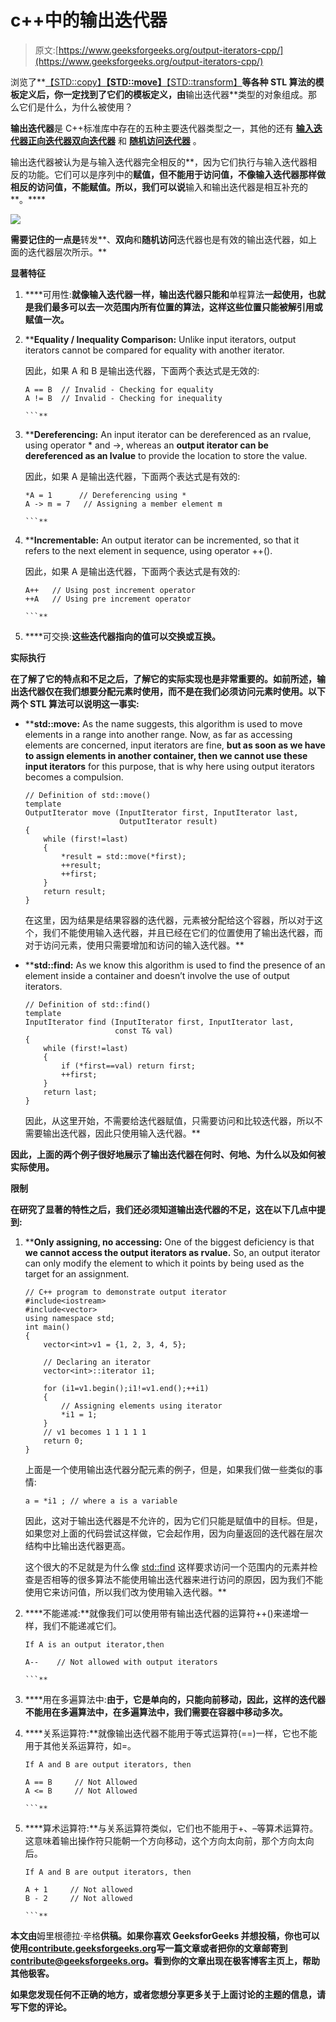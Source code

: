 # c++中的输出迭代器

> 原文:[https://www.geeksforgeeks.org/output-iterators-cpp/](https://www.geeksforgeeks.org/output-iterators-cpp/)

浏览了**[【STD::copy】](https://www.geeksforgeeks.org/different-methods-copy-c-stl-stdcopy-copy_n-copy_if-copy_backwards/)****[【STD::move】](https://www.geeksforgeeks.org/stdmove-in-c/)****[【STD::transform】](https://www.geeksforgeeks.org/transform-c-stl-perform-operation-elements/)**等各种 STL 算法的模板定义后，你一定找到了它们的模板定义，由**输出迭代器**类型的对象组成。那么它们是什么，为什么被使用？

**输出迭代器**是 C++标准库中存在的五种主要迭代器类型之一，其他的还有 **[输入迭代器](https://www.geeksforgeeks.org/input-iterators-in-cpp/)****[正向迭代器](https://www.geeksforgeeks.org/forward-iterators-in-cpp/)****[双向迭代器](https://www.geeksforgeeks.org/bidirectional-iterators-in-cpp/)** 和 **[随机访问迭代器](https://www.geeksforgeeks.org/random-access-iterators-in-cpp/)** 。

输出迭代器被认为是与输入迭代器完全相反的**，因为它们执行与输入迭代器相反的功能。它们可以是序列中的**赋值，但不能用于访问值，不像输入迭代器那样做相反的访问值，不能赋值。所以，我们可以说**输入和输出迭代器是相互补充的**。****

**![](img/4ee94c1e4b4b22bb10c8ac1fb40cf559.png)**

**需要记住的一点是**转发**、**双向**和**随机访问**迭代器也是有效的输出迭代器，如上面的迭代器层次所示。**

****显著特征****

1.  ****可用性:**就像输入迭代器一样，输出迭代器只能和**单程算法**一起使用，也就是我们最多可以去一次范围内所有位置的算法，这样这些位置只能被解引用或赋值一次。**
2.  ****Equality / Inequality Comparison:** Unlike input iterators, output iterators cannot be compared for equality with another iterator.

    因此，如果 A 和 B 是输出迭代器，下面两个表达式是无效的:

    ```
    A == B  // Invalid - Checking for equality
    A != B  // Invalid - Checking for inequality

    ```** 
3.  ****Dereferencing:** An input iterator can be dereferenced as an rvalue, using operator * and ->, whereas an **output iterator can be dereferenced as an lvalue** to provide the location to store the value.

    因此，如果 A 是输出迭代器，下面两个表达式是有效的:

    ```
    *A = 1      // Dereferencing using *
    A -> m = 7   // Assigning a member element m

    ```** 
4.  ****Incrementable:** An output iterator can be incremented, so that it refers to the next element in sequence, using operator ++().

    因此，如果 A 是输出迭代器，下面两个表达式是有效的:

    ```
    A++   // Using post increment operator
    ++A   // Using pre increment operator

    ```** 
5.  ****可交换:**这些迭代器指向的值可以交换或互换。**

****实际执行****

**在了解了它的特点和不足之后，了解它的实际实现也是非常重要的。如前所述，输出迭代器仅在我们想要分配元素时使用，而不是在我们必须访问元素时使用。以下两个 STL 算法可以说明这一事实:**

*   ****std::move:** As the name suggests, this algorithm is used to move elements in a range into another range. Now, as far as accessing elements are concerned, input iterators are fine, **but as soon as we have to assign elements in another container, then we cannot use these input iterators** for this purpose, that is why here using output iterators becomes a compulsion.

    ```
    // Definition of std::move()
    template 
    OutputIterator move (InputIterator first, InputIterator last,
                         OutputIterator result)
    {
        while (first!=last)
        {
            *result = std::move(*first);
            ++result;
            ++first;
        }
        return result;
    }

    ```

    在这里，因为结果是结果容器的迭代器，元素被分配给这个容器，所以对于这个，我们不能使用输入迭代器，并且已经在它们的位置使用了输出迭代器，而对于访问元素，使用只需要增加和访问的输入迭代器。** 
*   ****std::find:** As we know this algorithm is used to find the presence of an element inside a container and doesn’t involve the use of output iterators.

    ```
    // Definition of std::find()
    template 
    InputIterator find (InputIterator first, InputIterator last, 
                        const T& val)
    {
        while (first!=last) 
        {
            if (*first==val) return first;
            ++first;
        }
        return last;
    }

    ```

    因此，从这里开始，不需要给迭代器赋值，只需要访问和比较迭代器，所以不需要输出迭代器，因此只使用输入迭代器。** 

**因此，上面的两个例子很好地展示了输出迭代器在何时、何地、为什么以及如何被实际使用。**

****限制****

**在研究了显著的特性之后，我们还必须知道输出迭代器的不足，这在以下几点中提到:**

1.  ****Only assigning, no accessing:** One of the biggest deficiency is that **we cannot access the output iterators as rvalue.** So, an output iterator can only modify the element to which it points by being used as the target for an assignment.

    ```
    // C++ program to demonstrate output iterator
    #include<iostream>
    #include<vector>
    using namespace std;
    int main()
    {
        vector<int>v1 = {1, 2, 3, 4, 5};

        // Declaring an iterator
        vector<int>::iterator i1;

        for (i1=v1.begin();i1!=v1.end();++i1)
        {
            // Assigning elements using iterator
            *i1 = 1;
        }
        // v1 becomes 1 1 1 1 1
        return 0;
    }
    ```

    上面是一个使用输出迭代器分配元素的例子，但是，如果我们做一些类似的事情:

    ```
    a = *i1 ; // where a is a variable

    ```

    因此，这对于输出迭代器是不允许的，因为它们只能是赋值中的目标。但是，如果您对上面的代码尝试这样做，它会起作用，因为向量返回的迭代器在层次结构中比输出迭代器更高。

    这个很大的不足就是为什么像 [std::find](http://contribute.geeksforgeeks.org/stdfind-in-c/) 这样要求访问一个范围内的元素并检查是否相等的很多算法不能使用输出迭代器来进行访问的原因，因为我们不能使用它来访问值，所以我们改为使用输入迭代器。** 
2.  ****不能递减:**就像我们可以使用带有输出迭代器的运算符++()来递增一样，我们不能递减它们。

    ```
    If A is an output iterator,then

    A--    // Not allowed with output iterators

    ```** 
3.  ****用在多遍算法中:**由于，它是单向的，只能向前移动，因此，这样的迭代器不能用在多遍算法中，在多遍算法中，我们需要在容器中移动多次。**
4.  ****关系运算符:**就像输出迭代器不能用于等式运算符(==)一样，它也不能用于其他关系运算符，如=。

    ```
    If A and B are output iterators, then

    A == B     // Not Allowed
    A <= B     // Not Allowed

    ```** 
5.  ****算术运算符:**与关系运算符类似，它们也不能用于+、–等算术运算符。这意味着输出操作符只能朝一个方向移动，这个方向太向前，那个方向太向后。

    ```
    If A and B are output iterators, then

    A + 1     // Not allowed
    B - 2     // Not allowed

    ```** 

**本文由**姆里根德拉·辛格**供稿。如果你喜欢 GeeksforGeeks 并想投稿，你也可以使用[contribute.geeksforgeeks.org](http://www.contribute.geeksforgeeks.org)写一篇文章或者把你的文章邮寄到 contribute@geeksforgeeks.org。看到你的文章出现在极客博客主页上，帮助其他极客。**

**如果您发现任何不正确的地方，或者您想分享更多关于上面讨论的主题的信息，请写下您的评论。**